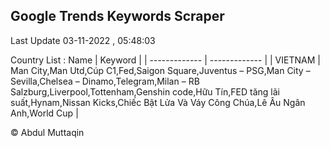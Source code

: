 

## Google Trends Keywords Scraper 
 
Last Update 03-11-2022 , 05:48:03

Country List :
 Name  | Keyword |
| ------------- | ------------- |
| VIETNAM | Man City,Man Utd,Cúp C1,Fed,Saigon Square,Juventus – PSG,Man City – Sevilla,Chelsea – Dinamo,Telegram,Milan – RB Salzburg,Liverpool,Tottenham,Genshin code,Hữu Tín,FED tăng lãi suất,Hynam,Nissan Kicks,Chiếc Bật Lửa Và Váy Công Chúa,Lê Âu Ngân Anh,World Cup |



© Abdul Muttaqin 
